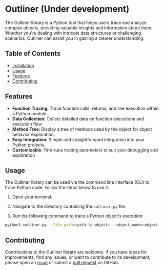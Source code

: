 # Outliner (Under development)

The Outliner library is a Python tool that helps users trace and analyze complex objects, providing valuable insights and information about them. Whether you're dealing with intricate data structures or challenging scenarios, Outliner can assist you in gaining a clearer understanding.

## Table of Contents
- [Installation](#installation)
- [Usage](#usage)
- [Features](#features)
- [Contributing](#contributing)

## Features

-   **Function Tracing**: Trace function calls, returns, and line execution within a Python module.
-   **Data Collection**: Collect detailed data on function executions and execution flow.
-   **Method Tree**: Display a tree of methods used by the object for object behavior exploration.
-   **Easy Integration**: Simple and straightforward integration into your Python projects.
-   **Customizable**: Fine-tune tracing parameters to suit your debugging and exploration
## Usage

The Outliner library can be used via the command line interface (CLI) to trace Python code. Follow the steps below to use it:

1. Open your terminal.

2. Navigate to the directory containing the `outliner.py` file.

3. Run the following command to trace a Python object's execution:

```bash
python3 outliner.py --file_path=<path-to-object> --object_name=<object-name> --object_args=<arguments-passed-to-object>
```

## Contributing

Contributions to the Outliner library are welcome. If you have ideas for improvements, find any issues, or want to contribute to its development, please open an [issue](https://github.com/your-repo/issues) or submit a [pull request](https://github.com/your-repo/pulls) on GitHub.